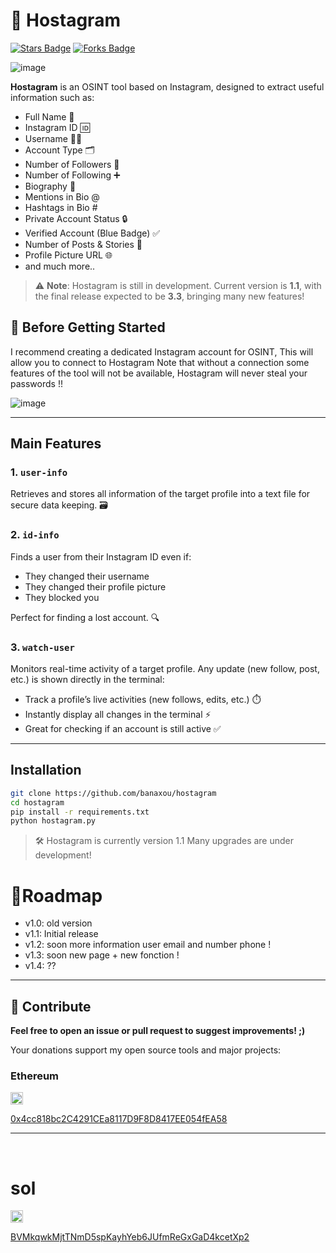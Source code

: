 # 🔴 Hostagram 

<a href="https://github.com/banaxou/hostagram/"><img src="https://img.shields.io/github/stars/banaxou/hostagram" alt="Stars Badge" /></a>
<a href="https://github.com/banaxou/hostagram/network/members"><img src="https://img.shields.io/github/forks/banaxou/hostagram" alt="Forks Badge" /></a>

![image](https://github.com/user-attachments/assets/72532e05-2bc1-43e0-9410-a049e7716660)

**Hostagram** is an OSINT tool based on Instagram, designed to extract useful information such as:

* Full Name 📛  
* Instagram ID 🆔  
* Username 🧑‍💻  
* Account Type 🗂️  
* Number of Followers 👥  
* Number of Following ➕  
* Biography 📝  
* Mentions in Bio @  
* Hashtags in Bio #  
* Private Account Status 🔒  
* Verified Account (Blue Badge) ✅  
* Number of Posts & Stories 📸  
* Profile Picture URL 🌐  
* and much more..

> ⚠️ **Note**: Hostagram is still in development. Current version is **1.1**, with the final release expected to be **3.3**, bringing many new features!

## 🚨 Before Getting Started
I recommend creating a dedicated Instagram account for OSINT, This will allow you to connect to Hostagram Note that without a connection some features of the tool will not be available,
Hostagram will never steal your passwords !!


![image](https://github.com/user-attachments/assets/449ba447-314d-4d6f-8a7c-4a5835de03f9)


---

## Main Features

### 1. `user-info`  
Retrieves and stores all information of the target profile into a text file for secure data keeping. 🗃️

### 2. `id-info`  
Finds a user from their Instagram ID even if:  
* They changed their username  
* They changed their profile picture  
* They blocked you  

Perfect for finding a lost account. 🔍

### 3. `watch-user`  
Monitors real-time activity of a target profile. Any update (new follow, post, etc.) is shown directly in the terminal:

* Track a profile’s live activities (new follows, edits, etc.) ⏱️  
* Instantly display all changes in the terminal ⚡  
* Great for checking if an account is still active ✅  

---

## Installation

```bash
git clone https://github.com/banaxou/hostagram
cd hostagram
pip install -r requirements.txt
python hostagram.py
```
> 🛠️ Hostagram is currently version 1.1 Many upgrades are under development!



 # 🚀Roadmap 
* v1.0: old version
* v1.1: ‎Initial release
* v1.2: soon more information user email and number phone !
* v1.3: soon new page + new fonction !
* v1.4: ??
---

## 🪷 Contribute

**Feel free to open an issue or pull request to suggest improvements! ;)**

Your donations support my open source tools and major projects:

### Ethereum  
<img src="https://upload.wikimedia.org/wikipedia/commons/0/05/Ethereum_logo_2014.svg" width="20">  

[0x4cc818bc2C4291CEa8117D9F8D8417EE054fEA58](https://etherscan.io/address/0x4cc818bc2C4291CEa8117D9F8D8417EE054fEA58)

---
‎<h1>sol</h1>
<img src="https://raw.githubusercontent.com/trustwallet/assets/master/blockchains/solana/info/logo.png" width="20">

[BVMkqwkMjtTNmD5spKayhYeb6JUfmReGxGaD4kcetXp2](https://solscan.io/account/BVMkqwkMjtTNmD5spKayhYeb6JUfmReGxGaD4kcetXp2)
